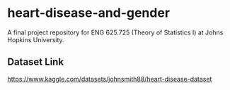 # heart-disease-and-gender
A final project repository for ENG 625.725 (Theory of Statistics I) at Johns Hopkins University. 


## Dataset Link 
https://www.kaggle.com/datasets/johnsmith88/heart-disease-dataset

